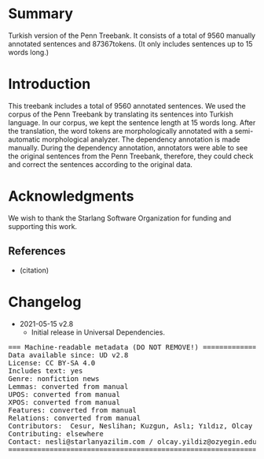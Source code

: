 # Summary

Turkish version of the Penn Treebank. It consists of a total of 9560 manually annotated sentences and 87367tokens. (It only includes sentences up to 15 words long.)


# Introduction

This treebank includes a total of 9560  annotated sentences. We used the corpus of the Penn Treebank by translating its sentences into Turkish language. In our corpus, we kept the sentence length at 15 words long. After the translation, the word tokens are morphologically annotated with a semi-automatic morphological analyzer. The dependency annotation is made manually. 
During the dependency annotation, annotators were able to see the original sentences from the Penn Treebank, therefore, they could check and correct the sentences according to the original data.


# Acknowledgments

We wish to thank the Starlang Software Organization for funding and supporting this work. 

## References

* (citation)


# Changelog

* 2021-05-15 v2.8
  * Initial release in Universal Dependencies.


<pre>
=== Machine-readable metadata (DO NOT REMOVE!) ================================
Data available since: UD v2.8
License: CC BY-SA 4.0
Includes text: yes
Genre: nonfiction news
Lemmas: converted from manual
UPOS: converted from manual
XPOS: converted from manual
Features: converted from manual
Relations: converted from manual
Contributors:  Cesur, Neslihan; Kuzgun, Aslı; Yıldız, Olcay Taner; Marşan, Büşra; Kara, Neslihan; Arıcan, Bilge Nas; Özçelik, Merve; Aslan, Deniz Baran
Contributing: elsewhere
Contact: nesli@starlanyazilim.com / olcay.yildiz@ozyegin.edu.tr 
===============================================================================
</pre>
